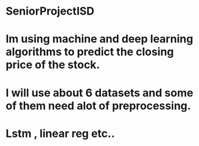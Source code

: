 # SeniorProjectISD

# Im using machine and deep learning algorithms to predict the closing price of the stock.
# I will use about 6 datasets and some of them need alot of preprocessing.
# Lstm , linear reg etc..
